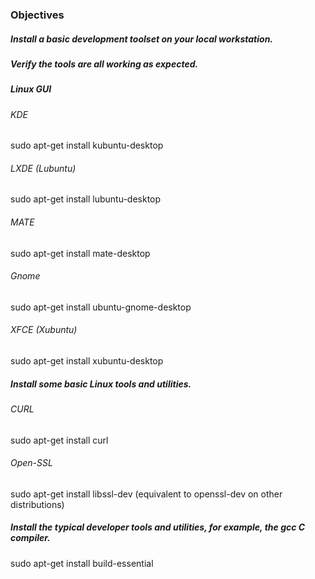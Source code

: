 ### Objectives
##### Install a basic development toolset on your local workstation.
##### Verify the tools are all working as expected.

##### Linux GUI 

###### KDE
sudo apt-get install kubuntu-desktop
###### LXDE (Lubuntu)
sudo apt-get install lubuntu-desktop
###### MATE
sudo apt-get install mate-desktop
###### Gnome
sudo apt-get install ubuntu-gnome-desktop
###### XFCE (Xubuntu)
sudo apt-get install xubuntu-desktop

##### Install some basic Linux tools and utilities.
###### CURL 
sudo apt-get install curl
###### Open-SSL 
sudo apt-get install libssl-dev (equivalent to openssl-dev on other distributions)

##### Install the typical developer tools and utilities, for example, the gcc C compiler.
sudo apt-get install build-essential 